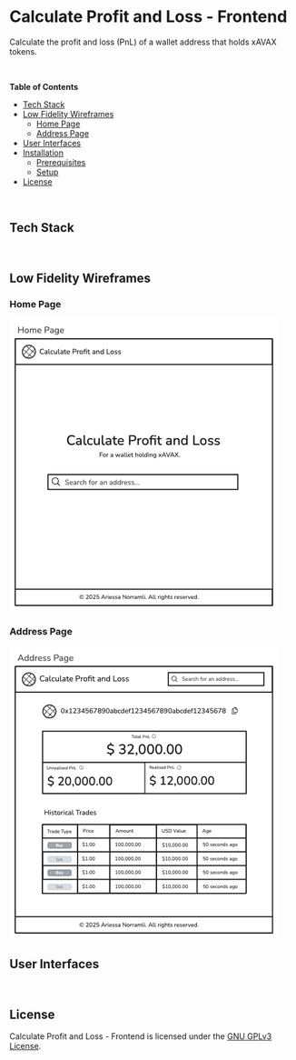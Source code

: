 # Calculate Profit and Loss - Frontend

Calculate the profit and loss (PnL) of a wallet address that holds xAVAX tokens.

<br />

**Table of Contents**

- [Tech Stack](#tech-stack)
- [Low Fidelity Wireframes](#low-fidelity-wireframes)
    - [Home Page](#home-page)
    - [Address Page](#address-page)
- [User Interfaces](#user-interfaces)
- [Installation](#installation)
  - [Prerequisites](#prerequisites)
  - [Setup](#setup)
- [License](#license)

<br />

## Tech Stack

<br />

## Low Fidelity Wireframes

### Home Page

<img src="wireframes/home_page.png"/>

<br />

### Address Page

<img src="wireframes/address_page.png"/>

<br />

## User Interfaces

<br />

## License

Calculate Profit and Loss - Frontend is licensed under the [GNU GPLv3 License](LICENSE).
